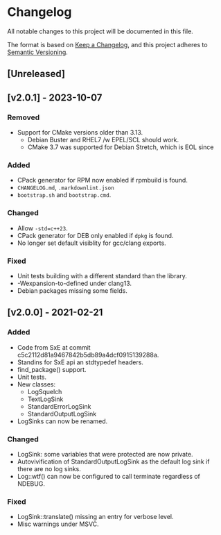 # Changelog

All notable changes to this project will be documented in this file.

The format is based on [Keep a Changelog](https://keepachangelog.com/en/1.0.0/),
and this project adheres to [Semantic Versioning](https://semver.org/spec/v2.0.0.html).

## [Unreleased]

## [v2.0.1] - 2023-10-07

### Removed

- Support for CMake versions older than 3.13.
  - Debian Buster and RHEL7 /w EPEL/SCL should work.
  - CMake 3.7 was supported for Debian Stretch, which is EOL since

### Added

- CPack generator for RPM now enabled if rpmbuild is found.
- `CHANGELOG.md`, `.markdownlint.json`
- `bootstrap.sh` and `bootstrap.cmd`.

### Changed

- Allow `-std=c++23`.
- CPack generator for DEB only enabled if `dpkg` is found.
- No longer set default visiblity for gcc/clang exports.

### Fixed

- Unit tests building with a different standard than the library.
- -Wexpansion-to-defined under clang13.
- Debian packages missing some fields.

## [v2.0.0] - 2021-02-21

### Added

- Code from SxE at commit c5c2112d81a9467842b5db89a4dcf0915139288a.
- Standins for SxE api an stdtypedef headers.
- find_package() support.
- Unit tests.
- New classes:
  - LogSquelch
  - TextLogSink
  - StandardErrorLogSink
  - StandardOutputLogSink
- LogSinks can now be renamed.

### Changed

- LogSink: some variables that were protected are now private.
- Autovivification of StandardOutputLogSink as the default log sink if there are
no log sinks.
- Log::wtf() can now be configured to call terminate regardless of NDEBUG.

### Fixed

- LogSink::translate() missing an entry for verbose level.
- Misc warnings under MSVC.
